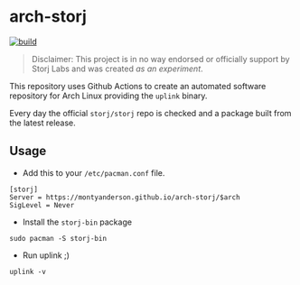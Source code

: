 # arch-storj

[![build](https://github.com/montyanderson/arch-storj/actions/workflows/build.yml/badge.svg)](https://github.com/montyanderson/arch-storj/actions/workflows/build.yml)

> Disclaimer: This project is in no way endorsed or officially support by Storj Labs and was created *as an experiment*.

This repository uses Github Actions to create an automated software repository for Arch Linux providing the `uplink` binary.

Every day the official `storj/storj` repo is checked and a package built from the latest release.

## Usage

* Add this to your `/etc/pacman.conf` file.

```
[storj]
Server = https://montyanderson.github.io/arch-storj/$arch
SigLevel = Never
```

* Install the `storj-bin` package

```
sudo pacman -S storj-bin
```

* Run uplink ;)

```
uplink -v
```
